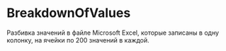 # BreakdownOfValues
Разбивка значений в файле Microsoft Excel, которые записаны в одну колонку, на ячейки по 200 значений в каждой.
